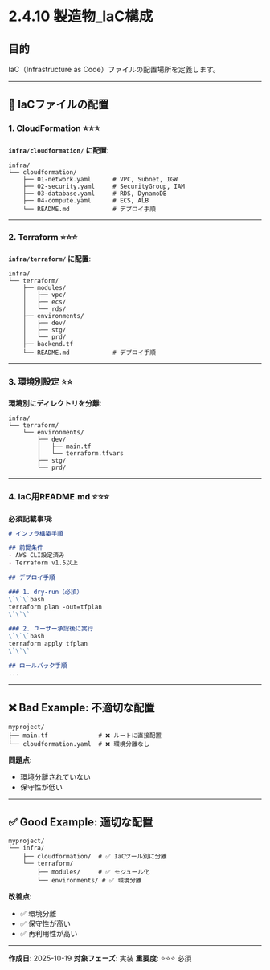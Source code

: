 # 2.4.10 製造物_IaC構成

## 目的

IaC（Infrastructure as Code）ファイルの配置場所を定義します。

---

## 📁 IaCファイルの配置

### 1. CloudFormation ⭐⭐⭐

**`infra/cloudformation/` に配置**:

```
infra/
└── cloudformation/
    ├── 01-network.yaml      # VPC, Subnet, IGW
    ├── 02-security.yaml     # SecurityGroup, IAM
    ├── 03-database.yaml     # RDS, DynamoDB
    ├── 04-compute.yaml      # ECS, ALB
    └── README.md            # デプロイ手順
```

---

### 2. Terraform ⭐⭐⭐

**`infra/terraform/` に配置**:

```
infra/
└── terraform/
    ├── modules/
    │   ├── vpc/
    │   ├── ecs/
    │   └── rds/
    ├── environments/
    │   ├── dev/
    │   ├── stg/
    │   └── prd/
    ├── backend.tf
    └── README.md            # デプロイ手順
```

---

### 3. 環境別設定 ⭐⭐

**環境別にディレクトリを分離**:

```
infra/
└── terraform/
    └── environments/
        ├── dev/
        │   ├── main.tf
        │   └── terraform.tfvars
        ├── stg/
        └── prd/
```

---

### 4. IaC用README.md ⭐⭐⭐

**必須記載事項**:

```markdown
# インフラ構築手順

## 前提条件
- AWS CLI設定済み
- Terraform v1.5以上

## デプロイ手順

### 1. dry-run（必須）
\`\`\`bash
terraform plan -out=tfplan
\`\`\`

### 2. ユーザー承認後に実行
\`\`\`bash
terraform apply tfplan
\`\`\`

## ロールバック手順
...
```

---

## ❌ Bad Example: 不適切な配置

```
myproject/
├── main.tf              # ❌ ルートに直接配置
└── cloudformation.yaml  # ❌ 環境分離なし
```

**問題点**:
- 環境分離されていない
- 保守性が低い

---

## ✅ Good Example: 適切な配置

```
myproject/
└── infra/
    ├── cloudformation/  # ✅ IaCツール別に分離
    └── terraform/
        ├── modules/     # ✅ モジュール化
        └── environments/ # ✅ 環境分離
```

**改善点**:
- ✅ 環境分離
- ✅ 保守性が高い
- ✅ 再利用性が高い

---

**作成日**: 2025-10-19
**対象フェーズ**: 実装
**重要度**: ⭐⭐⭐ 必須
